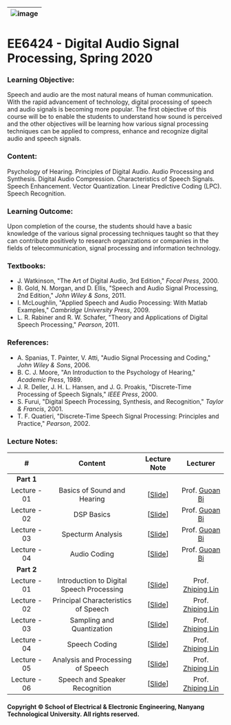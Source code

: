 |![image](https://github.com/ldkong1205/NTU-Graduate-Courses/blob/master/Courses/EE6508/logo.png)|
|---|
# EE6424 - Digital Audio Signal Processing, Spring 2020

### Learning Objective:

Speech and audio are the most natural means of human communication. With the rapid advancement of technology, digital processing of speech and audio signals is becoming more popular. The first objective of this course will be to enable the students to understand how sound is perceived and the other objectives will be learning how various signal processing techniques can be applied to compress, enhance and recognize digital audio and speech signals.

### Content:

Psychology of Hearing. Principles of Digital Audio. Audio Processing and Synthesis.
Digital Audio Compression. Characteristics of Speech Signals. Speech Enhancement.
Vector Quantization. Linear Predictive Coding (LPC). Speech Recognition.

### Learning Outcome:

Upon completion of the course, the students should have a basic knowledge of the various signal processing techniques taught so that they can contribute positively to research organizations or companies in the fields of telecommunication, signal processing and information technology.

### Textbooks:

- J. Watkinson, "The Art of Digital Audio, 3rd Edition," <i>Focal Press</i>, 2000.
- B. Gold, N. Morgan, and D. Ellis, "Speech and Audio Signal Processing, 2nd Edition," <i>John Wiley & Sons</i>, 2011.
- I. McLoughlin, "Applied Speech and Audio Processing: With Matlab Examples," <i>Cambridge University Press</i>, 2009.
- L. R. Rabiner and R. W. Schafer, "Theory and Applications of Digital Speech Processing," <i>Pearson</i>, 2011.

### References:

- A. Spanias, T. Painter, V. Atti, "Audio Signal Processing and Coding," <i>John Wiley & Sons</i>, 2006.
- B. C. J. Moore, "An Introduction to the Psychology of Hearing," <i>Academic Press</i>, 1989.
- J. R. Deller, J. H. L. Hansen, and J. G. Proakis, "Discrete-Time Processing of Speech Signals," <i>IEEE Press</i>, 2000.
- S. Furui, "Digital Speech Processing, Synthesis, and Recognition," <i>Taylor & Francis</i>, 2001.
- T. F. Quatieri, "Discrete-Time Speech Signal Processing: Principles and Practice," <i>Pearson</i>, 2002.

### Lecture Notes:

|#|Content|Lecture Note|Lecturer|
|:---:|:---:|:---:|:---:|
|**Part 1**|
|Lecture - 01|Basics of Sound and Hearing|[[Slide](https://github.com/ldkong1205/NTU-Graduate-Courses/blob/master/Courses/EE6424/Slides/EE6424_w1_and_w2.pdf)]|Prof. [Guoan Bi](http://research.ntu.edu.sg/expertise/academicprofile/Pages/StaffProfile.aspx?ST_EMAILID=EGBI)|
|Lecture - 02|DSP Basics|[[Slide](https://github.com/ldkong1205/NTU-Graduate-Courses/blob/master/Courses/EE6424/Slides/EE6424_w3_and_w4.pdf)]|Prof. [Guoan Bi](http://research.ntu.edu.sg/expertise/academicprofile/Pages/StaffProfile.aspx?ST_EMAILID=EGBI)|
|Lecture - 03|Specturm Analysis|[[Slide](https://github.com/ldkong1205/NTU-Graduate-Courses/blob/master/Courses/EE6424/Slides/EE6424_w3_and_w4.pdf)]|Prof. [Guoan Bi](http://research.ntu.edu.sg/expertise/academicprofile/Pages/StaffProfile.aspx?ST_EMAILID=EGBI)|
|Lecture - 04|Audio Coding|[[Slide](https://github.com/ldkong1205/NTU-Graduate-Courses/blob/master/Courses/EE6424/Slides/EE6424_w5_and_w6.pdf)]|Prof. [Guoan Bi](http://research.ntu.edu.sg/expertise/academicprofile/Pages/StaffProfile.aspx?ST_EMAILID=EGBI)|
|**Part 2**|
|Lecture - 01|Introduction to Digital Speech Processing|[[Slide](https://github.com/ldkong1205/NTU-Graduate-Courses/blob/master/Courses/EE6424/Lecture%20Notes/Lecture%201%20Introduction%20to%20Digital%20Speech%20Processing_V5.pdf)]|Prof. [Zhiping Lin](http://research.ntu.edu.sg/expertise/academicprofile/Pages/StaffProfile.aspx?ST_EMAILID=EZPLIN)|
|Lecture - 02|Principal Characteristics of Speech|[[Slide](https://github.com/ldkong1205/NTU-Graduate-Courses/blob/master/Courses/EE6424/Lecture%20Notes/Lecture%202%20Principal%20Characteristics%20of%20Speech_v5.pdf)]|Prof. [Zhiping Lin](http://research.ntu.edu.sg/expertise/academicprofile/Pages/StaffProfile.aspx?ST_EMAILID=EZPLIN)|
|Lecture - 03|Sampling and Quantization|[[Slide](https://github.com/ldkong1205/NTU-Graduate-Courses/blob/master/Courses/EE6424/Lecture%20Notes/Lecture%203%20Sampling%20and%20Quantization%20of%20Speech_V5(1).pdf)]|Prof. [Zhiping Lin](http://research.ntu.edu.sg/expertise/academicprofile/Pages/StaffProfile.aspx?ST_EMAILID=EZPLIN)|
|Lecture - 04|Speech Coding|[[Slide](https://github.com/ldkong1205/NTU-Graduate-Courses/blob/master/Courses/EE6424/Lecture%20Notes/Lecture%204%20Digital%20Speech%20Coding%20V5(1).pdf)]|Prof. [Zhiping Lin](http://research.ntu.edu.sg/expertise/academicprofile/Pages/StaffProfile.aspx?ST_EMAILID=EZPLIN)|
|Lecture - 05|Analysis and Processing of Speech|[[Slide](https://github.com/ldkong1205/NTU-Graduate-Courses/blob/master/Courses/EE6424/Lecture%20Notes/Lecture%205%20Short%20Time%20Analysis%20of%20Speech_V5(1).pdf)]|Prof. [Zhiping Lin](http://research.ntu.edu.sg/expertise/academicprofile/Pages/StaffProfile.aspx?ST_EMAILID=EZPLIN)|
|Lecture - 06|Speech and Speaker Recognition|[[Slide](https://github.com/ldkong1205/NTU-Graduate-Courses/blob/master/Courses/EE6424/Lecture%20Notes/Lecture%206%20Speech%20and%20speaker%20recognition%20V5.pdf)]|Prof. [Zhiping Lin](http://research.ntu.edu.sg/expertise/academicprofile/Pages/StaffProfile.aspx?ST_EMAILID=EZPLIN)|

#### Copyright © School of Electrical & Electronic Engineering, Nanyang Technological University. All rights reserved.
